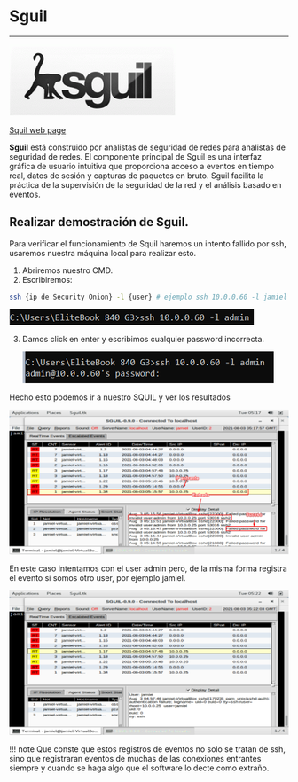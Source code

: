 # **Sguil**

--------------------

![squil](img/squil.gif)

[Squil web page](http://sguil.net:)

**Sguil** está construido por analistas de seguridad de redes para analistas de seguridad de redes. El componente principal de Sguil es una interfaz gráfica de usuario intuitiva que proporciona acceso a eventos en tiempo real, datos de sesión y capturas de paquetes en bruto. Sguil facilita la práctica de la supervisión de la seguridad de la red y el análisis basado en eventos.



## **Realizar demostración de Sguil.**

Para verificar el funcionamiento de Squil haremos un intento fallido por ssh, usaremos nuestra máquina local para realizar esto.

1. Abriremos nuestro CMD.
2. Escribiremos:

```bash
ssh {ip de Security Onion} -l {user} # ejemplo ssh 10.0.0.60 -l jamiel
```

![so23](img/so_24.png)

3. Damos click en enter y escribimos cualquier password incorrecta.

   ![so25](img/so_25.png)

Hecho esto podemos ir a nuestro SQUIL y ver los resultados

![so26](img/so_26.png)

En este caso intentamos con el user admin pero, de la misma forma registra el evento si somos otro user, por ejemplo jamiel.

![so27](img/so_27.png)

!!! note
	Que conste que estos registros de eventos no solo se tratan de ssh, sino que registraran eventos de muchas de las conexiones entrantes siempre y cuando se haga algo que el software lo decte como extraño.


